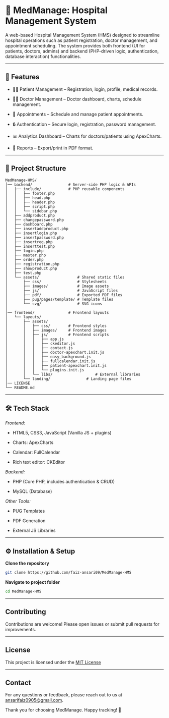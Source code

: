 # 📌 MedManage: Hospital Management System

A web-based Hospital Management System (HMS) designed to streamline hospital operations such as patient registration, doctor management, and appointment scheduling. The system provides both frontend (UI for patients, doctors, admins) and backend (PHP-driven logic, authentication, database interaction) functionalities.

---

## 🚀 Features

- 👩‍⚕ Patient Management – Registration, login, profile, medical records.

- 🧑‍⚕ Doctor Management – Doctor dashboard, charts, schedule management.

- 📅 Appointments – Schedule and manage patient appointments.

- 🔒 Authentication – Secure login, registration, password management.

- 📊 Analytics Dashboard – Charts for doctors/patients using ApexCharts.

- 📑 Reports – Export/print in PDF format.

---

## 📂 Project Structure

```
MedManage-HMS/
│── backend/                # Server-side PHP logic & APIs
│   ├── include/            # PHP reusable components
│   │   ├── footer.php
│   │   ├── head.php
│   │   ├── header.php
│   │   ├── script.php
│   │   └── sidebar.php
│   ├── addproduct.php
│   ├── changepassword.php
│   ├── dashboard.php
│   ├── insertaddproduct.php
│   ├── insertlogin.php
│   ├── insertpassword.php
│   ├── insertreg.php
│   ├── inserttest.php
│   ├── login.php
│   ├── master.php
│   ├── order.php
│   ├── registration.php
│   ├── showproduct.php
│   ├── test.php
│   └── assets/                 # Shared static files
│       ├── css/                # Stylesheets
│       ├── images/             # Image assets
│       ├── js/                 # JavaScript files
│       ├── pdf/                # Exported PDF files
│       ├── pug/pages/template/ # Template files
│       └── svg/                # SVG icons
│
│── frontend/               # Frontend layouts
│   └── layouts/
│       ├── assets/
│       │   ├── css/        # Frontend styles
│       │   ├── images/     # Frontend images
│       │   ├── js/         # Frontend scripts
│       │   │   ├── app.js
│       │   │   ├── ckeditor.js
│       │   │   ├── contact.js
│       │   │   ├── doctor-apexchart.init.js
│       │   │   ├── easy_background.js
│       │   │   ├── fullcalendar.init.js
│       │   │   ├── patient-apexchart.init.js
│       │   │   └── plugins.init.js
│       │   └── libs/                   # External libraries
│       └── landing/                # Landing page files
│── LICENSE
└── README.md
```

---

## 🛠 Tech Stack

*Frontend:*

- HTML5, CSS3, JavaScript (Vanilla JS + plugins)

- Charts: ApexCharts

- Calendar: FullCalendar

- Rich text editor: CKEditor


*Backend:*

- PHP (Core PHP, includes authentication & CRUD)

- MySQL (Database)


*Other Tools:*

- PUG Templates

- PDF Generation

- External JS Libraries

---

## ⚙ Installation & Setup

 **Clone the repository**
   ```bash
   git clone https://github.com/faiz-ansari09/MedManage-HMS
   ```
   **Navigate to project folder**
   ```bash
   cd MedManage-HMS
   ```

---

## Contributing

Contributions are welcome! Please open issues or submit pull requests for improvements.

---

## License

This project is licensed under the [MIT License](https://github.com/faiz-ansari09/MedManage-HMS/blob/main/LICENSE)

---

## Contact

For any questions or feedback, please reach out to us at ansarifaiz0905@gmail.com.

Thank you for choosing MedManage. Happy tracking! 🚀